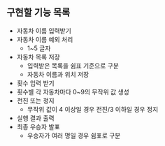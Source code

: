 ## 구현할 기능 목록
- 자동차 이름 입력받기
- 자동차 이름 예외 처리
  - 1~5 글자
- 자동차 목록 저장
  - 입력받은 목록을 쉼표 기준으로 구분
  - 자동차 이름과 위치 저장
- 횟수 입력 받기
- 횟수별 각 자동차마다 0~9의 무작위 값 생성
- 전진 또는 정지
  - 무작위 값이 4 이상일 경우 전진/3 이하일 경우 정지
- 실행 결과 출력
- 최종 우승자 발표
  - 우승자가 여러 명일 경우 쉼표로 구분
